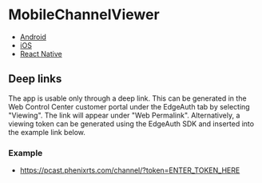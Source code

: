 # MobileChannelViewer

* [Android](https://github.com/PhenixRTS/MobileChannelViewer/tree/master/Android/ChannelViewer)
* [iOS](https://github.com/PhenixRTS/MobileChannelViewer/tree/master/iOS)
* [React Native](https://github.com/PhenixRTS/MobileChannelViewer/tree/master/ReactNative/ChannelViewer)

## Deep links
The app is usable only through a deep link. This can be generated in the Web Control Center customer portal under the EdgeAuth tab by selecting "Viewing". The link will appear under "Web Permalink". Alternatively, a viewing token can be generated using the EdgeAuth SDK and inserted into the example link below.

### Example
- https://pcast.phenixrts.com/channel/?token=ENTER_TOKEN_HERE
